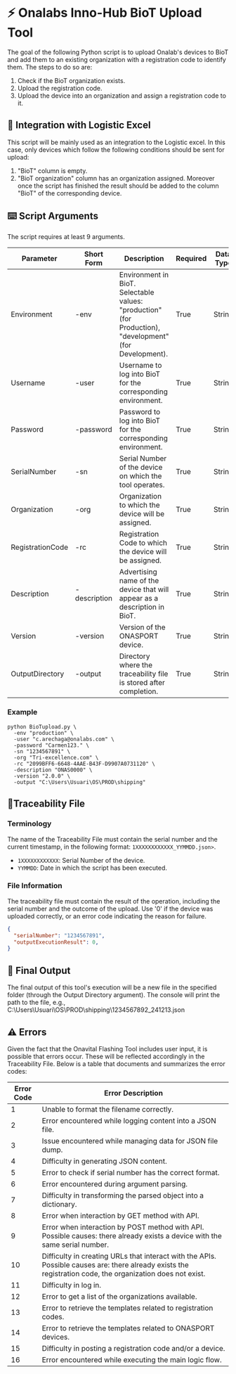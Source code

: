 # ⚡️ Onalabs Inno-Hub BioT Upload Tool

The goal of the following Python script is to upload Onalab's devices to BioT and add them to an existing organization with a registration code to identify them. The steps to do so are:

1. Check if the BioT organization exists.
2. Upload the registration code.
3. Upload the device into an organization and assign a registration code to it. 

## 🚚 Integration with Logistic Excel
This script will be mainly used as an integration to the Logistic excel. In this case, only devices which follow the following conditions should be sent for upload:
1. "BioT" column is empty.
2. "BioT organization" column has an organization assigned.
Moreover once the script has finished the result should be added to the column "BioT" of the corresponding device.

## ⌨️ Script Arguments

The script requires at least 9 arguments.

| Parameter        | Short Form | Description                                                                                                                                          | Required | Data Type |
| ---------------- | ---------- | ---------------------------------------------------------------------------------------------------------------------------------------------------- | -------- | --------- |
| Environment      | -env       | Environment in BioT. Selectable values: "production" (for Production), "development" (for Development).                                              | True     | String    |
| Username         | -user      | Username to log into BioT for the corresponding environment.                                                                                              | True     | String    |
| Password         | -password  | Password to log into BioT for the corresponding environment.                                                                                              | True     | String    |
| SerialNumber     | -sn        | Serial Number of the device on which the tool operates.                                                                                             | True     | String    |
| Organization     | -org       | Organization to which the device will be assigned.                                                                                                 | True     | String    |
| RegistrationCode | -rc        | Registration Code to which the device will be assigned.                                                                                            | True     | String    |
| Description      | -description        | Advertising name of the device that will appear as a description in BioT.                                                                          | True     | String    |
| Version          | -version   | Version of the ONASPORT device.                                                                                                                    | True     | String    |
| OutputDirectory  | -output    | Directory where the traceability file is stored after completion.                                                                                                                            | True     | String    |

### Example

```shell
python BioTupload.py \
  -env "production" \
  -user "c.arechaga@onalabs.com" \
  -password "Carmen123." \
  -sn "1234567891" \
  -org "Tri-excellence.com" \
  -rc "2099BFF6-6648-4AAE-B43F-D9907A0731120" \
  -description "ONAS0000" \
  -version "2.0.0" \
  -output "C:\Users\Usuari\OS\PROD\shipping"
```

## 📝Traceability File

### Terminology

The name of the Traceability File must contain the serial number and the current timestamp, in the following format: `1XXXXXXXXXXXX_YYMMDD.json>`.

- `1XXXXXXXXXXXX`: Serial Number of the device.
- `YYMMDD`: Date in which the script has been executed.

### File Information
The traceability file must contain the result of the operation, including the serial number and the outcome of the upload. Use '0' if the device was uploaded correctly, or an error code indicating the reason for failure.

```json
{
  "serialNumber": "1234567891",
  "outputExecutionResult": 0,
}
```

## 💾 Final Output

The final output of this tool's execution will be a new file in the specified folder (through the Output Directory argument).
The console will print the path to the file, e.g., C:\Users\Usuari\OS\PROD\shipping\1234567892_241213.json

## ⚠️ Errors
Given the fact that the Onavital Flashing Tool includes user input, it is possible that errors occur. These will be reflected accordingly in the Traceability File. Below is a table that documents and summarizes the error codes:

| Error Code| Error Description                                                                         | 
| ----------| ----------------------------------------------------------------------------------------  | 
| 1         | Unable to format the filename correctly.                                                  | 
| 2         | Error encountered while logging content into a JSON file.                                 | 
| 3         | Issue encountered while managing data for JSON file dump.                                 |
| 4         | Difficulty in generating JSON content.                                                    |
| 5         | Error to check if serial number has the correct format.                                   |
| 6         | Error encountered during argument parsing.                                                |
| 7         | Difficulty in transforming the parsed object into a dictionary.                           |
| 8         | Error when interaction by GET method with API.                                            | 
| 9         | Error when interaction by POST method with API. Possible causes: there already exists a device with the same serial number.                                           |
| 10        | Difficulty in creating URLs that interact with the APIs. Possible causes are: there already exists the registration code, the organization does not exist.                                 |
| 11        | Difficulty in log in.                                                                     |
| 12        | Error to get a list of the organizations available.                                       | 
| 13        | Error to retrieve the templates related to registration codes.                            | 
| 14        | Error to retrieve the templates related to ONASPORT devices.                              | 
| 15        | Difficulty in posting a registration code and/or a device.                                | 
| 16        | Error encountered while executing the main logic flow.                                   | 

